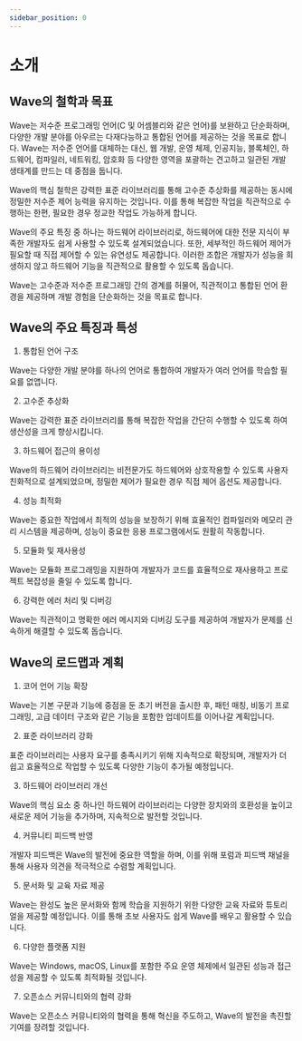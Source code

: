 ```yaml
---
sidebar_position: 0
---
```


# 소개
## Wave의 철학과 목표
Wave는 저수준 프로그래밍 언어(C 및 어셈블리와 같은 언어)를 보완하고 단순화하며, 다양한 개발 분야를 아우르는 다재다능하고 통합된 언어를 제공하는 것을 목표로 합니다. Wave는 저수준 언어를 대체하는 대신, 웹 개발, 운영 체제, 인공지능, 블록체인, 하드웨어, 컴파일러, 네트워킹, 암호화 등 다양한 영역을 포괄하는 견고하고 일관된 개발 생태계를 만드는 데 중점을 둡니다.

Wave의 핵심 철학은 강력한 표준 라이브러리를 통해 고수준 추상화를 제공하는 동시에 정밀한 저수준 제어 능력을 유지하는 것입니다. 이를 통해 복잡한 작업을 직관적으로 수행하는 한편, 필요한 경우 정교한 작업도 가능하게 합니다.

Wave의 주요 특징 중 하나는 하드웨어 라이브러리로, 하드웨어에 대한 전문 지식이 부족한 개발자도 쉽게 사용할 수 있도록 설계되었습니다. 또한, 세부적인 하드웨어 제어가 필요할 때 직접 제어할 수 있는 유연성도 제공합니다. 이러한 조합은 개발자가 성능을 희생하지 않고 하드웨어 기능을 직관적으로 활용할 수 있도록 돕습니다.

Wave는 고수준과 저수준 프로그래밍 간의 경계를 허물어, 직관적이고 통합된 언어 환경을 제공하며 개발 경험을 단순화하는 것을 목표로 합니다.

## Wave의 주요 특징과 특성
1. 통합된 언어 구조

Wave는 다양한 개발 분야를 하나의 언어로 통합하여 개발자가 여러 언어를 학습할 필요를 없앱니다.

2. 고수준 추상화

Wave는 강력한 표준 라이브러리를 통해 복잡한 작업을 간단히 수행할 수 있도록 하여 생산성을 크게 향상시킵니다.

3. 하드웨어 접근의 용이성

Wave의 하드웨어 라이브러리는 비전문가도 하드웨어와 상호작용할 수 있도록 사용자 친화적으로 설계되었으며, 정밀한 제어가 필요한 경우 직접 제어 옵션도 제공합니다.

4. 성능 최적화

Wave는 중요한 작업에서 최적의 성능을 보장하기 위해 효율적인 컴파일러와 메모리 관리 시스템을 제공하며, 성능이 중요한 응용 프로그램에서도 원활히 작동합니다.

5. 모듈화 및 재사용성

Wave는 모듈화 프로그래밍을 지원하여 개발자가 코드를 효율적으로 재사용하고 프로젝트 복잡성을 줄일 수 있도록 합니다.

6. 강력한 에러 처리 및 디버깅

Wave는 직관적이고 명확한 에러 메시지와 디버깅 도구를 제공하여 개발자가 문제를 신속하게 해결할 수 있도록 돕습니다.

## Wave의 로드맵과 계획
1. 코어 언어 기능 확장

Wave는 기본 구문과 기능에 중점을 둔 초기 버전을 출시한 후, 패턴 매칭, 비동기 프로그래밍, 고급 데이터 구조와 같은 기능을 포함한 업데이트를 이어나갈 계획입니다.

2. 표준 라이브러리 강화

표준 라이브러리는 사용자 요구를 충족시키기 위해 지속적으로 확장되며, 개발자가 더 쉽고 효율적으로 작업할 수 있도록 다양한 기능이 추가될 예정입니다.

3. 하드웨어 라이브러리 개선

Wave의 핵심 요소 중 하나인 하드웨어 라이브러리는 다양한 장치와의 호환성을 높이고 새로운 제어 기능을 추가하며, 지속적으로 발전할 것입니다.

4. 커뮤니티 피드백 반영

개발자 피드백은 Wave의 발전에 중요한 역할을 하며, 이를 위해 포럼과 피드백 채널을 통해 사용자 의견을 적극적으로 수렴할 계획입니다.

5. 문서화 및 교육 자료 제공

Wave는 완성도 높은 문서화와 함께 학습을 지원하기 위한 다양한 교육 자료와 튜토리얼을 제공할 예정입니다. 이를 통해 초보 사용자도 쉽게 Wave를 배우고 활용할 수 있습니다.

6. 다양한 플랫폼 지원

Wave는 Windows, macOS, Linux를 포함한 주요 운영 체제에서 일관된 성능과 접근성을 제공할 수 있도록 최적화될 것입니다.

7. 오픈소스 커뮤니티와의 협력 강화

Wave는 오픈소스 커뮤니티와의 협력을 통해 혁신을 주도하고, Wave의 발전을 촉진할 기여를 장려할 것입니다.